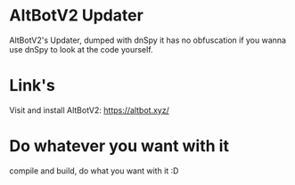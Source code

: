 # AltBotV2 Updater
AltBotV2's Updater, dumped with dnSpy it has no obfuscation if you wanna use dnSpy to look at the code yourself.

# Link's
Visit and install AltBotV2: https://altbot.xyz/

# Do whatever you want with it
compile and build, do what you want with it :D
